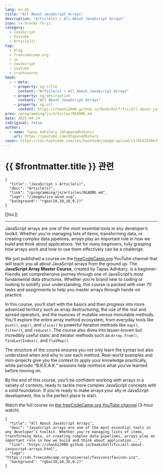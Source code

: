 ```yaml
---
lang: en-US
title: "All About JavaScript Arrays"
description: "Article(s) > All About JavaScript Arrays"
icon: fa-brands fa-js
category:
  - JavaScript
  - Youtube
  - Article(s)
tag:
  - blog
  - freecodecamp.org
  - js
  - javascript
  - youtube
  - crashcourse
head:
  - - meta:
    - property: og:title
      content: "Article(s) > All About JavaScript Arrays"
    - property: og:description
      content: "All About JavaScript Arrays"
    - property: og:url
      content: https://chanhi2000.github.io/bookshelf/fcc/all-about-javascript-arrays.html
prev: /programming/js/articles/README.md
date: 2025-04-24
isOriginal: false
author:
  - name: Tapas Adhikary (@tapasadhikary)
    url: https://youtube.com/@tapasadhikary
cover: https://cdn.hashnode.com/res/hashnode/image/upload/v1745432506798/1066c340-85a3-407c-b378-69d1e3e77447.png
---
```


# {{ $frontmatter.title }} 관련

```component VPCard
{
  "title": "JavaScript > Article(s)",
  "desc": "Article(s)",
  "link": "/programming/js/articles/README.md",
  "logo": "/images/ico-wind.svg",
  "background": "rgba(10,10,10,0.2)"
}
```

[[toc]]

---

<SiteInfo
  name="All About JavaScript Arrays"
  desc="JavaScript arrays are one of the most essential tools in any developer’s toolkit. Whether you're managing lists of items, transforming data, or creating complex data pipelines, arrays play an important role in how we build and think about application..."
  url="https://freecodecamp.org/news/all-about-javascript-arrays"
  logo="https://cdn.freecodecamp.org/universal/favicons/favicon.ico"
  preview="https://cdn.hashnode.com/res/hashnode/image/upload/v1745432506798/1066c340-85a3-407c-b378-69d1e3e77447.png"/>

JavaScript arrays are one of the most essential tools in any developer’s toolkit. Whether you're managing lists of items, transforming data, or creating complex data pipelines, arrays play an important role in how we build and think about applications. Yet for many beginners, fully grasping how arrays work and how to use them effectively can be a challenge.

We just published a course on the [<VPIcon icon="fa-brands fa-free-code-camp"/>freeCodeCamp.org](http://freeCodeCamp.org) YouTube channel that will teach you all about JavaScript arrays from the ground up. The **JavaScript Array Master Course**, created by Tapas Adhikary, is a beginner-friendly yet comprehensive journey through one of JavaScript’s most fundamental data structures. Whether you’re brand new to coding or looking to solidify your understanding, this course is packed with over 70 tasks and assignments to help you master arrays through hands-on practice.

In this course, you’ll start with the basics and then progress into more advanced territory such as array destructuring, the use of the rest and spread operators, and the nuances of mutable versus immutable methods. You'll explore the entire array method ecosystem, from everyday tools like `push()`, `pop()`, and `slice()` to powerful iteration methods like `map()`, `filter()`, and `reduce()`. The course also dives into lesser-known but incredibly useful static and iterator methods such as `Array.from()`, `findLastIndex()`, and `flatMap()`.

The structure of the course ensures you not only learn the syntax but also understand when and why to use each method. Real-world examples and mini-projects give you the context to apply your knowledge practically, while periodic “B.R.E.A.K.” sessions help reinforce what you’ve learned before moving on.

By the end of this course, you’ll be confident working with arrays in a variety of contexts, ready to tackle more complex JavaScript concepts with a solid foundation. If you're ready to make arrays your ally in JavaScript development, this is the perfect place to start.

Watch the full course on [<VPIcon icon="fa-brands fa-youtube"/>the freeCodeCamp.org YouTube channel](https://youtu.be/gl0cpq4RJhU) (3-hour watch).

<VPIcon icon="fa-brands fa-youtube"/>

<!-- TODO: add ARTICLE CARD -->
```component VPCard
{
  "title": "All About JavaScript Arrays",
  "desc": "JavaScript arrays are one of the most essential tools in any developer’s toolkit. Whether you're managing lists of items, transforming data, or creating complex data pipelines, arrays play an important role in how we build and think about application...",
  "link": "https://chanhi2000.github.io/bookshelf/fcc/all-about-javascript-arrays.html",
  "logo": "https://cdn.freecodecamp.org/universal/favicons/favicon.ico",
  "background": "rgba(10,10,35,0.2)"
}
```
